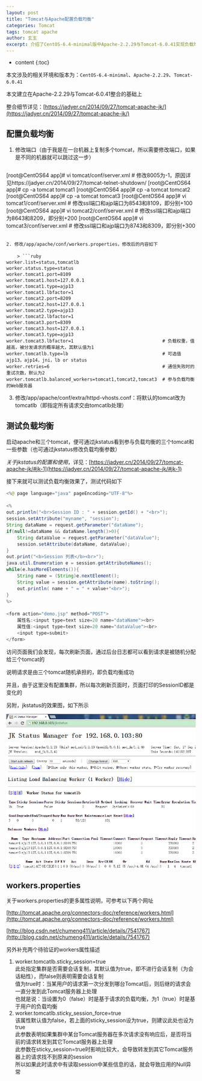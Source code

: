 ```yaml
---
layout: post
title: "Tomcat与Apache配置负载均衡"
categories: Tomcat
tags: tomcat apache
author: 玄玉
excerpt: 介绍了CentOS-6.4-minimal版中Apache-2.2.29与Tomcat-6.0.41实现负载均衡的配置、以及验证的方法。
---
```


* content
{:toc}


本文涉及的相关环境和版本为：`CentOS-6.4-minimal`、`Apache-2.2.29`、`Tomcat-6.0.41`

本文建立在Apache-2.2.29与Tomcat-6.0.41整合的基础上

整合细节详见：[https://jadyer.cn/2014/09/27/tomcat-apache-jk/](https://jadyer.cn/2014/09/27/tomcat-apache-jk/)

## 配置负载均衡

1. 修改端口（由于我是在一台机器上复制多个tomcat，所以需要修改端口，如果是不同的机器就可以跳过这一步）

    > ```sh
[root@CentOS64 app]# vi tomcat/conf/server.xml  # 修改8005为-1，原因详见https://jadyer.cn/2014/09/27/tomcat-telnet-shutdown/
[root@CentOS64 app]# cp -a tomcat tomcat1
[root@CentOS64 app]# cp -a tomcat tomcat2
[root@CentOS64 app]# cp -a tomcat tomcat3
[root@CentOS64 app]# vi tomcat1/conf/server.xml # 修改ssl端口和ajp端口为8543和8109，即分别+100
[root@CentOS64 app]# vi tomcat2/conf/server.xml # 修改ssl端口和ajp端口为8643和8209，即分别+200
[root@CentOS64 app]# vi tomcat3/conf/server.xml # 修改ssl端口和ajp端口为8743和8309，即分别+300
```

2. 修改/app/apache/conf/workers.properties，修改后的内容如下

    > ```ruby
worker.list=status,tomcatlb
worker.status.type=status
worker.tomcat1.port=8109
worker.tomcat1.host=127.0.0.1
worker.tomcat1.type=ajp13
worker.tomcat1.lbfactor=1
worker.tomcat2.port=8209
worker.tomcat2.host=127.0.0.1
worker.tomcat2.type=ajp13
worker.tomcat2.lbfactor=1
worker.tomcat3.port=8309
worker.tomcat3.host=127.0.0.1
worker.tomcat3.type=ajp13
worker.tomcat3.lbfactor=1                                 # 负载权重，值越高，被分发请求的概率越大，其默认值为1
worker.tomcatlb.type=lb                                   # 可选值ajp13，ajp14，jni，lb or status
worker.retries=6                                          # 通信失败时的重试次数，默认为2
worker.tomcatlb.balanced_workers=tomcat1,tomcat2,tomcat3  # 参与负载均衡的Web服务器
```

3. 修改/app/apache/conf/extra/httpd-vhosts.conf：将默认的tomcat改为tomcatlb（即指定所有请求交由tomcatlb处理）

## 测试负载均衡

启动apache和三个tomcat，便可通过jkstatus看到参与负载均衡的三个tomcat和一些参数（也可通过jkstatus修改负载均衡参数）

*关于jkstatus的配置和使用*，详见：[https://jadyer.cn/2014/09/27/tomcat-apache-jk/#jk-1](https://jadyer.cn/2014/09/27/tomcat-apache-jk/#jk-1)

接下来就可以测试负载均衡效果了，测试代码如下

```java
<%@ page language="java" pageEncoding="UTF-8"%>

<%
out.println("<br>Session ID : " + session.getId() + "<br>");
session.setAttribute("myname", "session");
String dataName = request.getParameter("dataName");
if(null!=dataName && dataName.length()>0){
    String dataValue = request.getParameter("dataValue");
    session.setAttribute(dataName, dataValue);
}
out.print("<b>Session 列表</b><br>");
java.util.Enumeration e = session.getAttributeNames();
while(e.hasMoreElements()){
    String name = (String)e.nextElement();
    String value = session.getAttribute(name).toString();
    out.println( name + " = " + value+"<br>");
}
%>

<form action="demo.jsp" method="POST">
    属性名:<input type=text size=20 name="dataName"><br>
    属性值:<input type=text size=20 name="dataValue"><br>
    <input type=submit>
</form>
```

访问页面我们会发现，每次刷新页面，通过后台日志都可以看到请求是被随机分配给三个tomcat的

说明请求是由三个tomcat随机承担的，即负载均衡成功

并且，由于这里没有配置集群，所以每次刷新页面时，页面打印的SessionID都是变化的

另附，jkstatus的效果图，如下所示

![](/img/2014/2014-09-27-tomcat-apache-jk.png)

## workers.properties

关于workers.properties的更多属性说明，可参考以下两个网址

[http://tomcat.apache.org/connectors-doc/reference/workers.html](http://tomcat.apache.org/connectors-doc/reference/workers.html)

[http://blog.csdn.net/chumeng411/article/details/7541767](http://blog.csdn.net/chumeng411/article/details/7541767)

另外补充两个待验证的workers属性描述

1. worker.tomcatlb.sticky_session=true<br>
   此处指定集群是否需要会话复制，其默认值为true，即不进行会话复制（为会话粘性），而false则表明需要会话复制<br>
   值为true时：当某用户的请求第一次分发到哪台Tomcat后，则后继的请求会一直分发到此Tomcat服务器上处理<br>
   也就是说：当设置为0（false）时是基于请求的负载均衡，为1（true）时是基于用户的负载均衡
2. worker.tomcatlb.sticky_session_force=true<br>
   该属性默认值为false，若上面的sticky_session设为true，则建议此处也设为true<br>
   此参数表明如果集群中某台Tomcat服务器在多次请求没有响应后，是否将当前的请求转发到其它Tomcat服务器上处理<br>
   此参数在sticky_session=true时影响比较大，会导致转发到其它Tomcat服务器上的请求找不到原来的session<br>
   所以如果此时请求中有读取session中某些信息的话，就会导致应用的Null异常